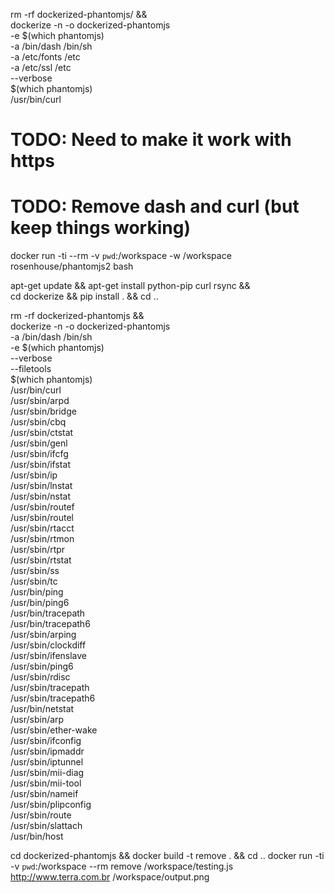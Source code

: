 rm -rf dockerized-phantomjs/ && \
dockerize -n -o dockerized-phantomjs \
          -e $(which phantomjs) \
          -a /bin/dash /bin/sh \
          -a /etc/fonts /etc  \
          -a /etc/ssl /etc  \
          --verbose \
          $(which phantomjs) \
          /usr/bin/curl

# TODO: Need to make it work with https
# TODO: Remove dash and curl (but keep things working)
















docker run -ti --rm -v `pwd`:/workspace -w /workspace rosenhouse/phantomjs2 bash

apt-get update && apt-get install python-pip curl rsync && \
cd dockerize && pip install . && cd ..

rm -rf dockerized-phantomjs && \
dockerize -n -o dockerized-phantomjs \
	-a /bin/dash /bin/sh \
	-e $(which phantomjs) \
  --verbose \
	--filetools \
  $(which phantomjs) \
	/usr/bin/curl \
	/usr/sbin/arpd \
	/usr/sbin/bridge \
	/usr/sbin/cbq \
	/usr/sbin/ctstat \
	/usr/sbin/genl \
	/usr/sbin/ifcfg \
	/usr/sbin/ifstat \
	/usr/sbin/ip \
	/usr/sbin/lnstat \
	/usr/sbin/nstat \
	/usr/sbin/routef \
	/usr/sbin/routel \
	/usr/sbin/rtacct \
	/usr/sbin/rtmon \
	/usr/sbin/rtpr \
	/usr/sbin/rtstat \
	/usr/sbin/ss \
	/usr/sbin/tc \
	/usr/bin/ping \
	/usr/bin/ping6 \
	/usr/bin/tracepath \
	/usr/bin/tracepath6 \
	/usr/sbin/arping \
	/usr/sbin/clockdiff \
	/usr/sbin/ifenslave \
	/usr/sbin/ping6 \
	/usr/sbin/rdisc \
	/usr/sbin/tracepath \
	/usr/sbin/tracepath6 \
	/usr/bin/netstat \
	/usr/sbin/arp \
	/usr/sbin/ether-wake \
	/usr/sbin/ifconfig \
	/usr/sbin/ipmaddr \
	/usr/sbin/iptunnel \
	/usr/sbin/mii-diag \
	/usr/sbin/mii-tool \
	/usr/sbin/nameif \
	/usr/sbin/plipconfig \
	/usr/sbin/route \
	/usr/sbin/slattach \
	/usr/bin/host


cd dockerized-phantomjs && docker build -t remove . && cd ..
docker run -ti -v `pwd`:/workspace --rm remove /workspace/testing.js http://www.terra.com.br /workspace/output.png

